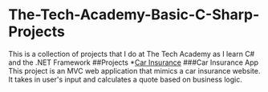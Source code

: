 # The-Tech-Academy-Basic-C-Sharp-Projects
This is a collection of projects that I do at The Tech Academy as I learn C# and the .NET Framework
##Projects
*[Car Insurance](https://github.com/TnTien/The-Tech-Academy-Basic-C-Sharp-Projects/tree/main/CarInsurance)
###Car Insurance App
This project is an MVC web application that mimics a car insurance website. It takes in user's input and calculates a quote based on business logic.
